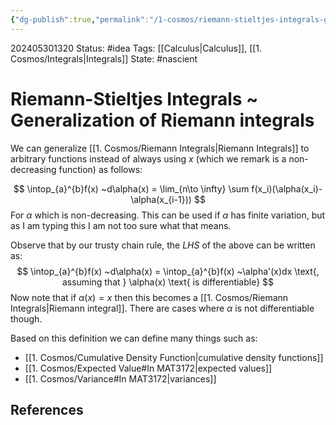 ```yaml
---
{"dg-publish":true,"permalink":"/1-cosmos/riemann-stieltjes-integrals-generalization-of-riemann-integrals/","created":"2025-01-22T11:17:14.171-05:00","updated":"2024-05-30T13:30:19.578-04:00"}
---
```


202405301320
Status: #idea
Tags: [[Calculus\|Calculus]], [[1. Cosmos/Integrals\|Integrals]]
State: #nascient
# Riemann-Stieltjes Integrals ~ Generalization of Riemann integrals

We can generalize [[1. Cosmos/Riemann Integrals\|Riemann Integrals]] to arbitrary functions instead of always using $x$ (which we remark is a non-decreasing function) as follows:

$$
\intop_{a}^{b}f(x) ~d\alpha(x) = \lim_{n\to \infty} \sum f(x_i)(\alpha(x_i)-\alpha(x_{i-1}))
$$
For $\alpha$ which is non-decreasing. This can be used if $\alpha$ has finite variation, but as I am typing this I am not too sure what that means.

Observe that by our trusty chain rule, the *LHS* of the above can be written as:
$$
\intop_{a}^{b}f(x) ~d\alpha(x) = \intop_{a}^{b}f(x) ~\alpha'(x)dx \text{, assuming that } \alpha(x) \text{ is differentiable}
$$
Now note that if $\alpha(x)=x$ then this becomes a [[1. Cosmos/Riemann Integrals\|Riemann integral]]. There are cases where $\alpha$ is not differentiable though.

Based on this definition we can define many things such as:
- [[1. Cosmos/Cumulative Density Function\|cumulative density functions]]
- [[1. Cosmos/Expected Value#In MAT3172\|expected values]]
- [[1. Cosmos/Variance#In MAT3172\|variances]]
## References
